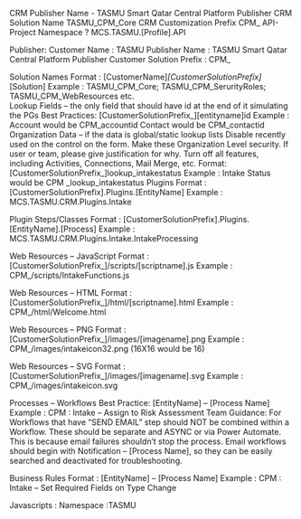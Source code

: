 CRM Publisher Name -
TASMU Smart Qatar Central Platform Publisher
CRM Solution Name 
TASMU_CPM_Core
CRM Customization Prefix
CPM_
API- Project Namespace ?
MCS.TASMU.[Profile].API

Publisher:
Customer Name : TASMU
Publisher Name : TASMU Smart Qatar Central Platform Publisher
Customer Solution Prefix : CPM_

Solution Names
Format : [CustomerName]_[CustomerSolutionPrefix]_[Solution]
Example : TASMU_CPM_Core; TASMU_CPM_SerurityRoles; TASMU_CPM_WebResources etc.  
Lookup Fields – the only field that should have id at the end of it simulating the PGs
Best Practices:  [CustomerSolutionPrefix_][entityname]id
Example :
Account would be CPM_accountid
Contact would be CPM_contactid
 Organization Data – if the data is global/static lookup lists
Disable recently used on the control on the form.
Make these Organization Level security.  If user or team, please give justification for why. 
Turn off all features, including Activities, Connections, Mail Merge, etc. 
Format:  [CustomerSolutionPrefix_]lookup_intakestatus
Example :
Intake Status would be CPM _lookup_intakestatus
Plugins
Format : [CustomerSolutionPrefix].Plugins.[EntityName]
Example : MCS.TASMU.CRM.Plugins.Intake

 
Plugin Steps/Classes
Format : [CustomerSolutionPrefix].Plugins.[EntityName].[Process]
Example : MCS.TASMU.CRM.Plugins.Intake.IntakeProcessing

 
Web Resources – JavaScript
Format : [CustomerSolutionPrefix_]/scripts/[scriptname].js
Example : CPM_/scripts/IntakeFunctions.js

 
Web Resources – HTML
Format : [CustomerSolutionPrefix_]/html/[scriptname].html
Example : CPM_/html/Welcome.html

 
Web Resources – PNG
Format : [CustomerSolutionPrefix_]/images/[imagename].png
Example : CPM_/images/intakeicon32.png (16X16 would be 16)

 
Web Resources – SVG
Format : [CustomerSolutionPrefix_]/images/[imagename].svg
Example : CPM_/images/intakeicon.svg

 
Processes – Workflows
Best Practice:  [EntityName] – [Process Name]
Example : CPM :  Intake – Assign to Risk Assessment Team
Guidance:
For Workflows that have “SEND EMAIL” step should NOT be combined within a Workflow.  These should be separate and ASYNC or via Power Automate.  This is because email failures shouldn’t stop the process.
Email workflows should begin with Notification – [Process Name], so they can be easily searched and deactivated for troubleshooting.  

 
Business Rules
Format : [EntityName] – [Process Name]
Example : CPM :  Intake – Set Required Fields on Type Change

Javascripts :
Namespace :TASMU
